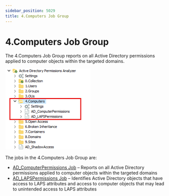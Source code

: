 ```yaml
---
sidebar_position: 5029
title: 4.Computers Job Group
---
```


# 4.Computers Job Group

The 4.Computers Job Group reports on all Active Directory permissions applied to computer objects within the targeted domains.

![4.Computers Job Group in the Jobs Tree](../../../../../../../static/images/AccessAnalyzer_12.0/Content/Resources/Images/EnterpriseAuditor/Solutions/ActiveDirectoryPermissionsAnalyzer/Computers/JobsTree.png "4.Computers Job Group in the Jobs Tree")

The jobs in the 4.Computers Job Group are:

* [AD\_ComputerPermissions Job](AD_ComputerPermissions "AD_ComputerPermissions Job") – Reports on all Active Directory permissions applied to computer objects within the targeted domains
* [AD\_LAPSPermissions Job](AD_LAPSPermissions "AD_LAPSPermissions Job") – Identifies Active Directory objects that have access to LAPS attributes and access to computer objects that may lead to unintended access to LAPS attributes